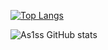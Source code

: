 [![Top Langs](https://github-readme-stats-beryl-nu-33.vercel.app/api/top-langs?username=As1ss&theme=synthwave&card_width=425px&layout=compact)](https://github.com/As1ss/github-readme-stats) 

<span/>![As1ss GitHub stats](https://github-readme-stats.vercel.app/api?username=As1ss&count_private=true&theme=synthwave&padding-top=190px)



